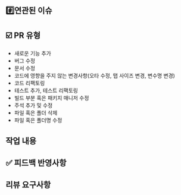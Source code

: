 
## #️⃣연관된 이슈
<!---- Resolves: #(Isuue Number) -->


## ☑️ PR 유형
<!-- 작업한 리스트를 제외하고 지워주세요. -->
-  새로운 기능 추가
-  버그 수정
-  문서 수정
-  코드에 영향을 주지 않는 변경사항(오타 수정, 탭 사이즈 변경, 변수명 변경)
-  코드 리팩토링
-  테스트 추가, 테스트 리팩토링
-  빌드 부분 혹은 패키지 매니저 수정
-  주석 추가 및 수정
-  파일 혹은 폴더 삭제
-  파일 혹은 폴더명 수정


##    작업 내용
<!-- 작업한 내용을 간략히 설명해주세요. -->
<!-- 필요시 스크린샷을 첨부해주세요. -->

## ✅ 피드백 반영사항


##    리뷰 요구사항
<!-- 리뷰어가 중점적으로 봐주면 좋을 것 같은 부분이 있다면 작성해주세요. ->

